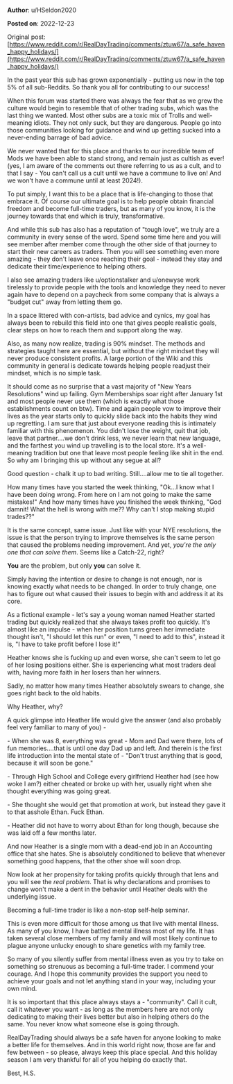 **Author**: u/HSeldon2020

**Posted on**: 2022-12-23

Original post: [https://www.reddit.com/r/RealDayTrading/comments/ztuw67/a_safe_haven_happy_holidays/](https://www.reddit.com/r/RealDayTrading/comments/ztuw67/a_safe_haven_happy_holidays/)

In the past year this sub has grown exponentially - putting us now in the top 5% of all sub-Reddits.  So thank you all for contributing to our success!

When this forum was started there was always the fear that as we grew the culture would begin to resemble that of other trading subs, which was the last thing we wanted.  Most other subs are a toxic mix of Trolls and well-meaning idiots. They not only suck, but they are dangerous.  People go into those communities looking for guidance and wind up getting sucked into a never-ending barrage of bad advice. 

We never wanted that for this place and thanks to our incredible team of Mods we have been able to stand strong, and remain just as cultish as ever! (yes, I am aware of the comments out there referring to us as a cult, and to that I say - You can't call us a cult until we have a commune to live on! And we won't have a commune until at least 2024!).

To put simply, I want this to be a place that is life-changing to those that embrace it.  Of course our ultimate goal is to help people obtain financial freedom and become full-time traders, but as many of you know, it is the journey towards that end which is truly, transformative.

And while this sub has also has a reputation of "tough love", we truly are a community in every sense of the word.  Spend some time here and you will see member after member come through the other side of that journey to start their new careers as traders.  Then you will see something even more amazing - they don't leave once reaching their goal - instead they stay and dedicate their time/experience to helping others.   

I also see amazing traders like u/optionstalker and u/onewyse work tirelessly to provide people with the tools and knowledge they need to never again have to depend on a paycheck from some company that is always a "budget cut" away from letting them go.  

In a space littered with con-artists, bad advice and cynics, my goal has always been to rebuild this field into one that gives people realistic goals, clear steps on how to reach them and support along the way.  

Also, as many now realize, trading is 90% mindset.  The methods and strategies taught here are essential, but without the right mindset they will never produce consistent profits.  A large portion of the Wiki and this community in general is dedicate towards helping people readjust their mindset, which is no simple task.  

It should come as no surprise that a vast majority of "New Years Resolutions" wind up failing. Gym Memberships soar right after January 1st and most people never use them (which is exactly what those establishments count on btw).  Time and again people vow to improve their lives as the year starts only to quickly slide back into the habits they wind up regretting.   I am sure that just about everyone reading this is intimately familiar with this phenomenon.  You didn't lose the weight, quit that job, leave that partner....we don't drink less, we never learn that new language, and the farthest you wind up travelling is to the local store.  It's a well-meaning tradition but one that leave most people feeling like shit in the end.   So why am I bringing this up without any segue at all?  

Good question - chalk it up to bad writing.  Still....allow me to tie all together.  

How many times have you started the week thinking, "Ok...I know what I have been doing wrong.  From here on I am not going to make the same mistakes!"  And how many times have you finished the week thinking, "God damnit! What the hell is wrong with me?? Why can't I stop making stupid trades??"

It is the same concept, same issue.  Just like with your NYE resolutions, the issue is that the person trying to improve themselves is the same person that caused the problems needing improvement.  And yet, *you're the only one that can solve them*. Seems like a Catch-22, right?  

**You** are the problem, but only **you** can solve it.  

Simply having the intention or desire to change is not enough, nor is knowing exactly what needs to be changed.  In order to truly change, one has to figure out what caused their issues to begin with and address it at its core. 

As a fictional example - let's say a young woman named Heather started trading but quickly realized that she always takes profit too quickly.  It's almost like an impulse - when her position turns green her immediate thought isn't, "I should let this run" or even, "I need to add to this", instead it is, "I have to take profit before I lose it!"   

Heather knows she is fucking up and even worse, she can't seem to let go of her losing positions either.  She is experiencing what most traders deal with, having more faith in her losers than her winners.

Sadly, no matter how many times Heather absolutely swears to change, she goes right back to the old habits.  

Why Heather, why? 

A quick glimpse into Heather life would give the answer (and also probably feel very familiar to many of you) - 

\- When she was 8, everything was great - Mom and Dad were there, lots of fun memories....that is until one day Dad up and left.  And therein is the first life introduction into the mental state of - "Don't trust anything that is good, because it will soon be gone."

\- Through High School and College every girlfriend Heather had (see how woke I am?) either cheated or broke up with her, usually right when she thought everything was going great.

\- She thought she would get that promotion at work, but instead they gave it to that asshole Ethan. Fuck Ethan.  

\- Heather did not have to worry about Ethan for long though, because she was laid off a few months later.

And now Heather is a single mom with a dead-end job in an Accounting office that she hates.  She is absolutely conditioned to believe that whenever something good happens, that the other shoe will soon drop.  

Now look at her propensity for taking profits quickly through that lens and you will see the *real problem*.  That is why declarations and promises to change won't make a dent in the behavior until Heather deals with the underlying issue.

Becoming a full-time trader is like a non-stop self-help seminar.  

This is even more difficult for those among us that live with mental illness. As many of you know, I have battled mental illness most of my life.  It has taken several close members of my family and will most likely continue to plague anyone unlucky enough to share genetics with my family tree. 

So many of you silently suffer from mental illness even as you try to take on something so strenuous as becoming a full-time trader.  I commend your courage.  And I hope this community provides the support you need to achieve your goals and not let anything stand in your way, including your own mind.

It is so important that this place always stays a - "community".  Call it cult, call it whatever you want - as long as the members here are not only dedicating to making their lives better but also in helping others do the same.  You never know what someone else is going through. 

RealDayTrading should always be a safe haven for anyone looking to make a better life for themselves.  And in this world right now, those are far and few between - so please, always keep this place special. And this holiday season I am very thankful for all of you helping do exactly that.

Best, H.S.